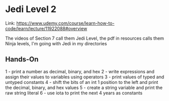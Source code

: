 # Jedi Level 2

Link: https://www.udemy.com/course/learn-how-to-code/learn/lecture/11922088#overview

The videos of Section 7 call them Jedi Level, the pdf in resources calls them Ninja levels, I'm going with Jedi in my directories

## Hands-On
1 - print a number as decimal, binary, and hex
2 - write expressions and assign their values to variables using operators
3 - print values of typed and untyped constants
4 - shift the bits of an int 1 position to the left and print the decimal, binary, and hex values
5 - create a string variable and print the raw string literal
6 - use iota to print the next 4 years as constants